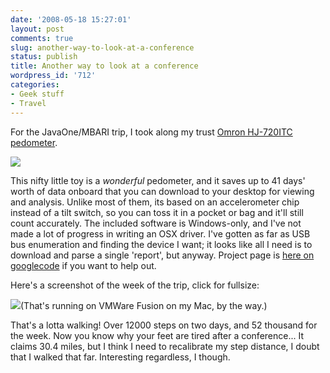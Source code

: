 ```yaml
---
date: '2008-05-18 15:27:01'
layout: post
comments: true
slug: another-way-to-look-at-a-conference
status: publish
title: Another way to look at a conference
wordpress_id: '712'
categories:
- Geek stuff
- Travel
---
```


For the JavaOne/MBARI trip, I took along my trust [Omron HJ-720ITC pedometer](http://www.amazon.com/Omron-HJ-720ITC-Pedometer-Advanced-Management/dp/B000MN92WM/ref=pd_bbs_2?ie=UTF8&s=hpc&qid=1211152637&sr=8-2).

[![](http://fnord.phfactor.net/wp-content/uploads/2008/05/omron-pedometer.jpg)](http://fnord.phfactor.net/wp-content/uploads/2008/05/omron-pedometer.jpg)

This nifty little toy is a _wonderful_ pedometer, and it saves up to 41 days' worth of data onboard that you can download to your desktop for viewing and analysis. Unlike most of them, its based on an accelerometer chip instead of a tilt switch, so you can toss it in a pocket or bag and it'll still count accurately. The included software is Windows-only, and I've not made a lot of progress in writing an OSX driver. I've gotten as far as USB bus enumeration and finding the device I want; it looks like all I need is to download and parse a single 'report', but anyway. Project page is [here on googlecode](http://code.google.com/p/omron-osx-driver/) if you want to help out.

Here's a screenshot of the week of the trip, click for fullsize:

[![](http://fnord.phfactor.net/wp-content/uploads/2008/05/javaone-steps-449x334.jpg)](http://fnord.phfactor.net/wp-content/uploads/2008/05/javaone-steps.jpg)(That's running on VMWare Fusion on my Mac, by the way.)

That's a lotta walking! Over 12000 steps on two days, and 52 thousand for the week. Now you know why your feet are tired after a conference... It claims 30.4 miles, but I think I need to recalibrate my step distance, I doubt that I walked that far. Interesting regardless, I though.
